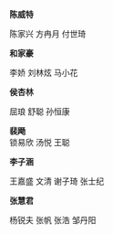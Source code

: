 **陈威特**

陈家兴 方冉月 付世琦  

**和家豪**

李娇  刘林炫  马小花

**侯杏林**

屈琅  舒聪  孙恒康

**裴飏**   
锁易欣  汤悦  王聪

**李子涵**  

王嘉盛  文清  谢子琦  张士纪

**张慧君**

杨锐夫  张帆  张浩  邹丹阳
